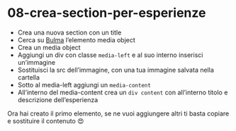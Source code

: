 # 08-crea-section-per-esperienze

- Crea una nuova section con un title
- Cerca su [Bulma](https://bulma.io/documentation/) l’elemento media object
- Crea un media object
- Aggiungi un div con classe  `media-left` e al suo interno inserisci un’immagine
- Sostituisci la src dell’immagine, con una tua immagine salvata nella cartella
- Sotto al media-left aggiungi un `media-content` 
- All’interno del media-content crea un `div content` con all’interno titolo e descrizione dell’esperienza

Ora hai creato il primo elemento, se ne vuoi aggiungere altri ti basta copiare e sostituire il contenuto 😍